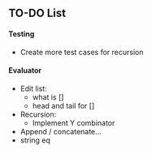 ## TO-DO List

#### Testing
- Create more test cases for recursion



#### Evaluator
- Edit list:
	- what is []
    - head and tail for []
- Recursion: 
	- Implement Y combinator
- Append / concatenate...
- string eq

